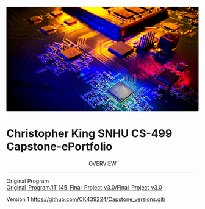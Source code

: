 ![](assets/banner.png)
# Christopher King SNHU CS-499 Capstone-ePortfolio

<p align="center">
OVERVIEW
</p>

---

Original Program
[Original_Program/IT_145_Final_Project_v3.0/Final_Project_v3.0](https://github.com/CK439224/Capstone-ePortfolio.github.io/tree/main/Original_Program/IT_145_Final_Project_v3.0/Final_Project_v3.0)

Version 1
https://github.com/CK439224/Capstone_versions.git/
